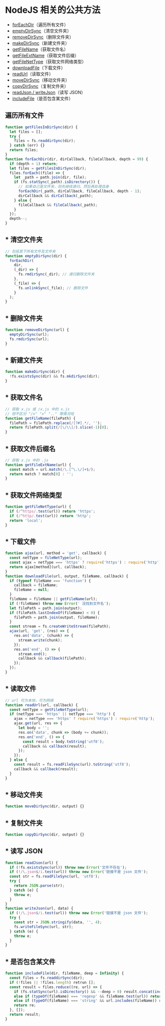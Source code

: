 # NodeJS 相关的公共方法

- [forEachDir](#-遍历所有文件)（遍历所有文件）
- [emptyDirSync](#-清空文件夹)（清空文件夹）
- [removeDirSync](#-删除文件夹)（删除文件夹）
- [makeDirSync](#-新建文件夹)（新建文件夹）
- [getFileName](#-获取文件名)（获取文件名）
- [getFileExtName](#-获取文件后缀)（获取文件后缀）
- [getFileNetType](#-获取文件网络类型)（获取文件网络类型）
- [downloadFile](#-下载文件)（下载文件）
- [readUrl](#-读取文件)（读取文件）
- [moveDirSync](#-移动文件夹)（移动文件夹）
- [copyDirSync](#-复制文件夹)（复制文件夹）
- [readJson / writeJson](#-读写-JSON)（读写 JSON）
- [includeFile](#-是否包含某文件)（是否包含某文件）

## 遍历所有文件

```js
function getFilesInDirSync(dir) {
  let files = [];
  try {
    files = fs.readdirSync(dir);
  } catch (err) {}
  return files;
}
function forEachDir(dir, dirCallback, fileCallback, depth = 99) {
  if (depth < 1) return;
  let files = getFilesInDirSync(dir);
  files.forEach((file) => {
    let _path = path.join(dir, file);
    if (fs.statSync(_path).isDirectory()) {
      // 如果自己是文件夹，则先继续递归，然后再处理自身
      forEachDir(_path, dirCallback, fileCallback, depth - 1);
      dirCallback && dirCallback(_path);
    } else {
      fileCallback && fileCallback(_path);
    }
  });
  depth--;
}
```

## \* 清空文件夹

```js
// 包括其下所有文件及文件夹
function emptyDirSync(dir) {
  forEachDir(
    dir,
    (_dir) => {
      fs.rmdirSync(_dir); // 递归删除文件夹
    },
    (_file) => {
      fs.unlinkSync(_file); // 删除文件
    }
  );
}
```

## \* 删除文件夹

```js
function removeDirSync(url) {
  emptyDirSync(url);
  fs.rmdirSync(url);
}
```

## \* 新建文件夹

```js
function makeDirSync(dir) {
  !fs.existsSync(dir) && fs.mkdirSync(dir);
}
```

## \* 获取文件名

```js
// 获取 x.js 或 /x.js 中的 x.js
// 但不区分 "/x" "x" ".." 等情况哈
function getFileName(filePath) {
  filePath = filePath.replace(/[?#].*/, '');
  return filePath.split(/[\/\\]/).slice(-1)[0];
}
```

## \* 获取文件后缀名

```js
// 获取 x.js 中的 .js
function getFileExtName(url) {
  const match = url.match(/\.[^\.\/]+$/);
  return match ? match[0] : '';
}
```

## \* 获取文件网络类型

```js
function getFileNetType(url) {
  if (/^https/.test(url)) return 'https';
  if (/^http/.test(url)) return 'http';
  return 'local';
}
```

## \* 下载文件

```js
function ajax(url, method = 'get', callback) {
  const netType = fileNetType(url);
  const ajax = netType === 'https' ? require('https') : require('http');
  return ajax[method](url, callback);
}
function downloadFile(url, output, fileName, callback) {
  if (typeof fileName === 'function') {
    callback = fileName;
    fileName = null;
  }
  fileName = fileName || getFileName(url);
  if (!fileName) throw new Error(' 没找到文件名');
  let filePath = path.join(output);
  if (filePath.lastIndexOf(fileName) < 0) {
    filePath = path.join(output, fileName);
  }
  const stream = fs.createWriteStream(filePath);
  ajax(url, 'get', (res) => {
    res.on('data', (chunk) => {
      stream.write(chunk);
    });
    res.on('end', () => {
      stream.end();
      callback && callback(filePath);
    });
  });
}
```

## \* 读取文件

```js
// url 可为本地，可为网络
function readUrl(url, callback) {
  const netType = getFileNetType(url);
  if (netType === 'https' || netType === 'http') {
    ajax = netType === 'https' ? require('https') : require('http');
    ajax.get(url, res => {
      let body = '';
      res.on('data', chunk => (body += chunk));
      res.on('end', () => {
        const result = body.toString('utf8');
        callback && callback(result);
      });
    });
  } else {
    const result = fs.readFileSync(url).toString('utf8');
    callback && callback(result);
  }
}
```

## \* 移动文件夹

```js
function moveDirSync(dir, output) {}
```

## \* 复制文件夹

```js
function copyDirSync(dir, output) {}
```

## \* 读写 JSON

```js
function readJson(url) {
  if (!fs.existsSync(url)) throw new Error('文件不存在');
  if (!/\.json$/i.test(url)) throw new Error('链接不是 json 文件');
  const str = fs.readFileSync(url, 'utf8');
  try {
    return JSON.parse(str);
  } catch (e) {
    throw e;
  }
}
function writeJson(url, data) {
  if (!/\.json$/i.test(url)) throw new Error('链接不是 json 文件');
  try {
    const str = JSON.stringify(data, '', 4);
    fs.writeFileSync(url, str);
  } catch (e) {
    throw e;
  }
}
```

## \* 是否包含某文件

```js
function includeFile(dir, fileName, deep = Infinity) {
  const files = fs.readdirSync(dir);
  if (!files || !files.length) retrun [];
  const result = files.reduce((re, url) => {
    if (fs.statSync(url).isDirectory() && --deep > 0) result.concat(includeFile(url, fileName, deep));
    else if (typeOf(fileName) === 'regexp' && fileName.test(url)) return re.concat([url]);
    else if (typeOf(fileName) === 'string' && url.includes(fileName)) return re.concat([url]);
    return re;
  }, []);
  return result;
}
```
